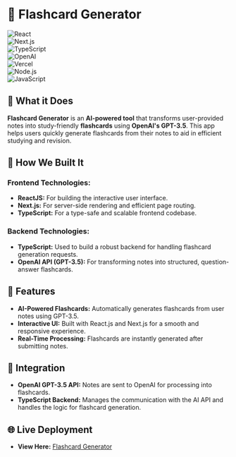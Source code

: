 # 🧠 Flashcard Generator

![React](https://img.shields.io/badge/Frontend-React.js-blue?logo=react)  
![Next.js](https://img.shields.io/badge/Frontend-Next.js-blue?logo=next.js)  
![TypeScript](https://img.shields.io/badge/Backend-TypeScript-blue?logo=typescript)  
![OpenAI](https://img.shields.io/badge/AI-OpenAI-orange?logo=openai)  
![Vercel](https://img.shields.io/badge/Deployment-Vercel-black?logo=vercel)  
![Node.js](https://img.shields.io/badge/Backend-Node.js-green?logo=node.js)  
![JavaScript](https://img.shields.io/badge/Programming-JavaScript-yellow?logo=javascript)  

## 📌 What it Does  

**Flashcard Generator** is an **AI-powered tool** that transforms user-provided notes into study-friendly **flashcards** using **OpenAI's GPT-3.5**. This app helps users quickly generate flashcards from their notes to aid in efficient studying and revision.

## 🚀 How We Built It  

### Frontend Technologies:  

- **ReactJS:** For building the interactive user interface.  
- **Next.js:** For server-side rendering and efficient page routing.  
- **TypeScript:** For a type-safe and scalable frontend codebase.

### Backend Technologies:  

- **TypeScript:** Used to build a robust backend for handling flashcard generation requests.  
- **OpenAI API (GPT-3.5):** For transforming notes into structured, question-answer flashcards.

## 🚀 Features  

- **AI-Powered Flashcards:** Automatically generates flashcards from user notes using GPT-3.5.  
- **Interactive UI:** Built with React.js and Next.js for a smooth and responsive experience.  
- **Real-Time Processing:** Flashcards are instantly generated after submitting notes.

## 🔗 Integration  

- **OpenAI GPT-3.5 API:** Notes are sent to OpenAI for processing into flashcards.  
- **TypeScript Backend:** Manages the communication with the AI API and handles the logic for flashcard generation.  

## 🌐 Live Deployment  

- **View Here:** [Flashcard Generator](https://flashcards-dusky-nine.vercel.app/)
